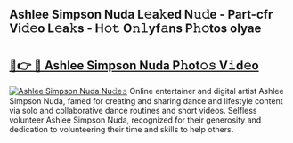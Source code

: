 ## Ashlee Simpson Nuda L𝚎a𝚔ed N𝚞𝚍e - Part-cfr Vi𝚍𝚎o L𝚎a𝚔s - H𝚘𝚝 O𝚗𝚕yf𝚊ns P𝚑𝚘tos oIyae

# <h2><a href="http://kfdhaj.oniu.top/?m=Ashlee+Simpson+Nuda">🔗👉 🔴 Ashlee Simpson Nuda P𝚑ot𝚘𝚜 V𝚒d𝚎o</a></h2>

[![Ashlee Simpson Nuda Nu𝚍e𝚜](https://i.imgur.com/0qMVB7G.gif)](http://kfdhaj.oniu.top/?m=Ashlee+Simpson+Nuda)
Online entertainer and digital artist Ashlee Simpson Nuda, famed for creating and sharing dance and lifestyle content via solo and collaborative dance routines and short videos. Selfless volunteer Ashlee Simpson Nuda, recognized for their generosity and dedication to volunteering their time and skills to help others.  
